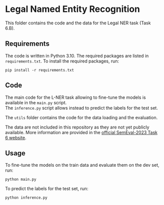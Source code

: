 # Legal Named Entity Recognition
This folder contains the code and the data for the Legal NER task (Task 6.B).


## Requirements
The code is written in Python 3.10. The required packages are listed in `requirements.txt`. To install the required packages, run:

    pip install -r requirements.txt

## Code 
The main code for the L-NER task allowing to fine-tune the models is available in the `main.py` script.  
The `inference.py` script allows instead to predict the labels for the test set.

The `utils` folder contains the code for the data loading and the evaluation.

The data are not included in this repository as they are not yet publicly available.
More information are provided in the [official SemEval-2023 Task 6 website](https://sites.google.com/view/legaleval/home).


## Usage
To fine-tune the models on the train data and evaluate them on the dev set, run:

    python main.py

To predict the labels for the test set, run:

    python inference.py
